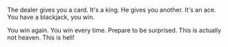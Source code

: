 The dealer gives you a card. It's a king. He gives you another. It's an ace. You have a blackjack, you win.

You win again. You win every time. Prepare to be surprised. This is actually not heaven. This is hell!
